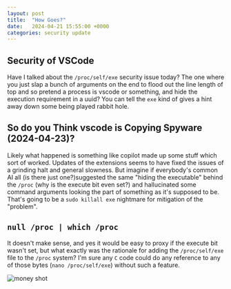 ```yaml
---
layout: post
title:  "How Goes?"
date:   2024-04-21 15:55:00 +0000
categories: security update
---
```

## Security of VSCode
Have I talked about the `/proc/self/exe` security issue today? The one where you just slap a bunch of arguments on the end to flood out the line length of top and so pretend a process is vscode or something, and hide the execution requirement in a uuid? You can tell the `exe` kind of gives a hint away down some being played rabbit hole.

## So do you Think vscode is Copying Spyware (2024-04-23)?
Likely what happened is something like copilot made up some stuff which sort of worked. Updates of the extensions seems to have fixed the issues of a grinding halt and general slowness. But imagine if everybody's common AI all (is there just one?)suggested the same "hiding the executable" behind the `/proc` (why is the execute bit even set?) and hallucinated some command arguments looking the part of something as it's supposed to be. That's going to be a `sudo killall exe` nightmare for mitigation of the "problem".

## `null /proc | which /proc`
It doesn't make sense, and yes it would be easy to proxy if the execute bit wasn't set, but what exactly was the rationale for adding the `/proc/self/exe` file to the `/proc` system? I'm sure any `C` code could do any reference to any of those bytes (`nano /proc/self/exe`) without such a feature.

![money shot](/img/money-shot.png)